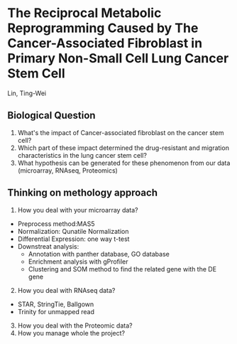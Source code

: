 # The Reciprocal Metabolic Reprogramming Caused by The  Cancer-Associated Fibroblast in Primary Non-Small Cell Lung Cancer Stem Cell   
Lin, Ting-Wei

## Biological Question
1. What's the impact of Cancer-associated fibroblast on the cancer stem cell?
2. Which part of these impact determined the drug-resistant and migration characteristics in the lung cancer stem cell?
3. What hypothesis can be generated for these phenomenon from our data (microarray, RNAseq, Proteomics)


## Thinking on methology approach
1. How you deal with your microarray data?
  - Preprocess method:MAS5
  - Normalization: Qunatile Normalization
  - Differential Expression: one way t-test
  - Downstreat analysis: 
    - Annotation with panther database, GO database
    - Enrichment analysis with gProfiler
    - Clustering and SOM method to find the related gene with the DE gene
2. How you deal with RNAseq data?
 - STAR, StringTie, Ballgown
 - Trinity for unmapped read
3. How you deal with the Proteomic data?
4. How you manage whole the project?
